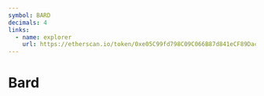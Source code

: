 ```yaml
---
symbol: BARD
decimals: 4
links:
  - name: explorer
    url: https://etherscan.io/token/0xe05C99fd798C09C066B87d841eCF89Dac4B4856E
---
```


# Bard
